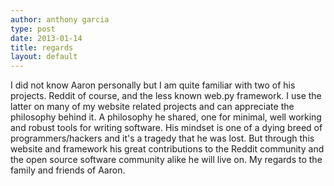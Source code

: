 ```yaml
---
author: anthony garcia
type: post
date: 2013-01-14
title: regards
layout: default
---
```

I did not know Aaron personally but I am quite familiar with two of his
projects. Reddit of course, and the less known web.py framework. I use the
latter on many of my website related projects and can appreciate the
philosophy behind it. A philosophy he shared, one for minimal, well
working and robust tools for writing software. His mindset is one of a
dying breed of programmers/hackers and it's a tragedy that he was lost.
But through this website and framework his great contributions to the
Reddit community and the open source software community alike he will live
on. My regards to the family and friends of Aaron.
